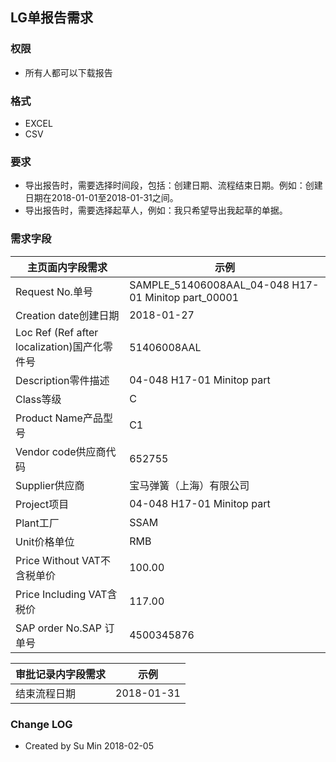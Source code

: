 ## LG单报告需求

### 权限
* 所有人都可以下载报告

### 格式
* EXCEL
* CSV

### 要求
* 导出报告时，需要选择时间段，包括：创建日期、流程结束日期。例如：创建日期在2018-01-01至2018-01-31之间。
* 导出报告时，需要选择起草人，例如：我只希望导出我起草的单据。

### 需求字段
主页面内字段需求|示例
---|---
Request No.单号|SAMPLE_51406008AAL_04-048 H17-01 Minitop part_00001
Creation date创建日期|2018-01-27
Loc Ref (Ref after localization)国产化零件号|51406008AAL
Description零件描述|04-048 H17-01 Minitop part
Class等级|C
Product Name产品型号|C1 
Vendor code供应商代码|652755
Supplier供应商|宝马弹簧（上海）有限公司
Project项目|04-048 H17-01 Minitop part
Plant工厂|SSAM
Unit价格单位|RMB
Price Without VAT不含税单价|100.00
Price Including VAT含税价|117.00
SAP order No.SAP 订单号|4500345876


审批记录内字段需求|示例
---|---
结束流程日期|2018-01-31



### Change LOG
- Created by Su Min 2018-02-05
